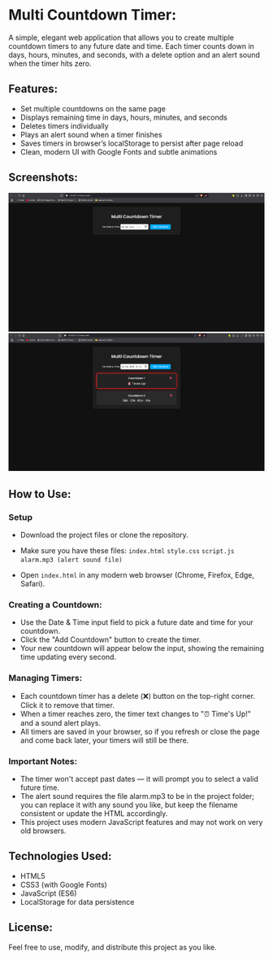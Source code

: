# Multi Countdown Timer:
A simple, elegant web application that allows you to create multiple countdown timers to any future date and time. Each timer counts down in days, hours, minutes, and seconds, with a delete option and an alert sound when the timer hits zero.

## Features:
- Set multiple countdowns on the same page
- Displays remaining time in days, hours, minutes, and seconds
- Deletes timers individually
- Plays an alert sound when a timer finishes
- Saves timers in browser’s localStorage to persist after page reload
- Clean, modern UI with Google Fonts and subtle animations

## Screenshots: 
![Countdown Timer UI](Images/Default_page.png)
![Timer Start and Finish](Images/Timer.png)

## How to Use: 

### Setup
- Download the project files or clone the repository.

- Make sure you have these files:
`index.html`
`style.css`
`script.js`
`alarm.mp3 (alert sound file)`

- Open `index.html` in any modern web browser (Chrome, Firefox, Edge, Safari).

### Creating a Countdown:
- Use the Date & Time input field to pick a future date and time for your countdown.
- Click the "Add Countdown" button to create the timer.
- Your new countdown will appear below the input, showing the remaining time updating every second.

### Managing Timers: 
- Each countdown timer has a delete (❌) button on the top-right corner. Click it to remove that timer.
- When a timer reaches zero, the timer text changes to "⏰ Time's Up!" and a sound alert plays.
- All timers are saved in your browser, so if you refresh or close the page and come back later, your timers will still be there.

### Important Notes:
- The timer won't accept past dates — it will prompt you to select a valid future time.
- The alert sound requires the file alarm.mp3 to be in the project folder; you can replace it with any sound you like, but keep the filename consistent or update the HTML accordingly.
- This project uses modern JavaScript features and may not work on very old browsers.

## Technologies Used: 
- HTML5
- CSS3 (with Google Fonts)
- JavaScript (ES6)
- LocalStorage for data persistence

## License:
Feel free to use, modify, and distribute this project as you like.
